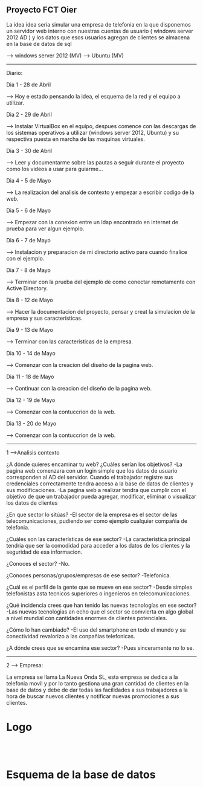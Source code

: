 Proyecto FCT Oier
--------------------

La idea idea seria simular una empresa de telefonia en la que disponemos un servidor web interno con nuestras cuentas de usuario ( windows server 2012 AD ) y los datos que esos usuarios agregan de clientes se almacena en la base de datos de sql

--> windows server 2012 (MV)
--> Ubuntu (MV)

--------------------

Diario:

Dia 1 - 28 de Abril

--> Hoy e estado pensando la idea, el esquema de la red y el equipo a utilizar.

Dia 2 - 29 de Abril

--> Instalar VirtualBox en el equipo, despues comence con las descargas de los sistemas operativos a utilizar (windows server 2012, Ubuntu) y su respectiva puesta en marcha de las maquinas virtuales.

Dia 3 - 30 de Abril

--> Leer y documentarme sobre las pautas a seguir durante el proyecto como los videos a usar para guiarme...

Dia 4 - 5 de Mayo

--> La realizacion del analisis de contexto y empezar a escribir codigo de la web.

Dia 5 - 6 de Mayo

--> Empezar con la conexion entre un ldap encontrado en internet de prueba para ver algun ejemplo.

Dia 6 - 7 de Mayo

--> Instalacion y preparacion de mi directorio activo para cuando finalice con el ejemplo.

Dia 7 - 8 de Mayo

--> Terminar con la prueba del ejemplo de como conectar remotamente con Active Directory.

Dia 8 - 12 de Mayo

--> Hacer la documentacion del proyecto, pensar y creat la simulacion de la empresa y sus características.

Dia 9 - 13 de Mayo

--> Terminar con las características de la empresa.

Dia 10 - 14 de Mayo

--> Comenzar con la creacion del diseño de la pagina web.

Dia 11 - 18 de Mayo

--> Continuar con la creacion del diseño de la pagina web.

Dia 12 - 19 de Mayo

--> Comenzar con la contuccrion de la web.

Dia 13 - 20 de Mayo

--> Comenzar con la contuccrion de la web.


--------------------

1 -->Analisis contexto

¿A dónde quieres encaminar tu web? ¿Cuáles serían los objetivos?
  -La pagina web comenzara con un login simple que los datos de usuario corresponden al AD del servidor. Cuando el trabajador registre sus credenciales correctamente tendra acceso a la base de datos de clientes y sus modificaciones.
  -La pagina web a realizar tendra que cumplir con el objetivo de que un trabajador pueda agregar, modificar, eliminar o visualizar los datos de clientes

¿En que sector lo sitúas?
  -El sector de la empresa es el sector de las telecomunicaciones, pudiendo ser como ejemplo cualquier compañia de telefonia.

¿Cuáles son las características de ese sector?
  -La característica principal tendria que ser la comodidad para acceder a los datos de los clientes y la seguridad de esa informacion.

¿Conoces el sector?
  -No.

¿Conoces personas/grupos/empresas de ese sector?
  -Telefonica.

¿Cuál es el perfil de la gente que se mueve en ese sector?
  -Desde simples telefonistas asta tecnicos superiores o ingenieros en telecomunicaciones.

¿Qué incidencia crees que han tenido las nuevas tecnologías en ese sector?
  -Las nuevas tecnologias an echo que el sector se comvierta en algo global a nivel mundial con cantidades enormes de clientes potenciales.

¿Cómo lo han cambiado?
  -El uso del smartphone en todo el mundo y su conectividad revalorizo a las conpañias telefonicas.

¿A dónde crees que se encamina ese sector?
  -Pues sinceramente no lo se.


  --------------------

  2 --> Empresa:

  La empresa se llama La Nueva Onda SL, esta empresa se dedica a la telefonia movil y por lo tanto gestiona una gran cantidad de clientes en la base de datos y debe de dar todas las facilidades a sus trabajadores a la hora de buscar nuevos clientes y notificar nuevas promociones a sus clientes.
  <br>
  <h1>Logo</h1>
  <br>  
  <br>
  <h1>Esquema de la base de datos</h1>
